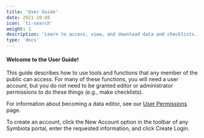 ```yaml
---
title: 'User Guide'
date: 2021-10-08
icon: 'ti-search'
weight: 1
description: 'Learn to access, view, and download data and checklists.'
type: 'docs'
---
```


#### Welcome to the User Guide!

This guide describes how to use tools and functions that any member of the public can access. For many of these functions, you will need a user account, but you do not need to be granted editor or administrator permissions to do these things (e.g., make checklists).

For information about becoming a data editor, see our [User Permissions](https://biokic.github.io/symbiota-docs/user/permissions/) page.

To create an account, click the New Account option in the toolbar of any Symbiota portal, enter the requested information, and click Create Login.
